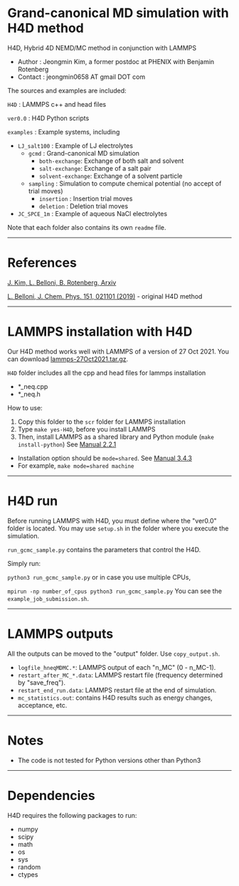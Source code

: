 # Grand-canonical MD simulation with H4D method

H4D, Hybrid 4D NEMD/MC method in conjunction with LAMMPS
- Author  : Jeongmin Kim, a former postdoc at PHENIX with Benjamin Rotenberg
- Contact : jeongmin0658 AT gmail DOT com


The sources and examples are included:

```H4D```         : LAMMPS c++ and head files

```ver0.0```      : H4D Python scripts

```examples```    : Example systems, including 
- ```LJ_salt100```  : Example of LJ electrolytes   
  - ```gcmd```      : Grand-canonical MD simulation
    - ```both-exchange```: Exchange of both salt and solvent
    - ```salt-exchange```: Exchange of a salt pair
    - ```solvent-exchange```: Exchange of a solvent particle
  - ```sampling```  : Simulation to compute chemical potential (no accept of trial moves)
    - ```insertion``` : Insertion trial moves
    - ```deletion```  : Deletion trial moves
- ```JC_SPCE_1m```  : Example of aqueous NaCl electrolytes 

Note that each folder also contains its own ```readme``` file.

---
# References

[J. Kim, L. Belloni, B. Rotenberg, Arxiv](https://arxiv.org)

[L. Belloni, J. Chem. Phys. 151, 021101 (2019)](https://pubs.aip.org/aip/jcp/article/151/2/021101/197798/Non-equilibrium-hybrid-insertion-extraction) - original H4D method

---
# LAMMPS installation with H4D
Our H4D method works well with LAMMPS of a version of 27 Oct 2021.
You can download [lammps-27Oct2021.tar.gz](https://download.lammps.org/tars/index.html).

```H4D``` folder includes all the cpp and head files for lammps installation

- *_neq.cpp
- *_neq.h
 
How to use:
1. Copy this folder to the ```scr``` folder for LAMMPS installation
2. Type ```make yes-H4D```, before you install LAMMPS
3. Then, install LAMMPS as a shared library and Python module (```make install-python```) See [Manual 2.2.1](https://docs.lammps.org/Python_install.html#installing-the-lammps-python-module-and-shared-library)
  - Installation option should be ```mode=shared```. See [Manual 3.4.3](https://docs.lammps.org/Build_basics.html#build-the-lammps-executable-and-library)
  - For example, ```make mode=shared machine```

---
# H4D run
Before running LAMMPS with H4D, you must define where the "ver0.0" folder is located. You may use ```setup.sh``` in the folder where you execute the simulation.

```run_gcmc_sample.py``` contains the parameters that control the H4D.

Simply run:

```python3 run_gcmc_sample.py```
or in case you use multiple CPUs, 

```mpirun -np number_of_cpus python3 run_gcmc_sample.py```
You can see the ```example_job_submission.sh```.

---
# LAMMPS outputs
All the outputs can be moved to the "output" folder. Use ```copy_output.sh```.
- ```logfile_hneqMDMC.*```: LAMMPS output of each "n_MC" (0 - n_MC-1).
- ```restart_after_MC_*.data```: LAMMPS restart file (frequency determined by "save_freq").
- ```restart_end_run.data```: LAMMPS restart file at the end of simulation.
- ```mc_statistics.out```: contains H4D results such as energy changes, acceptance, etc.

---
# Notes
* The code is not tested for Python versions other than Python3

---
# Dependencies
H4D requires the following packages to run:
* numpy
* scipy
* math
* os
* sys
* random
* ctypes
